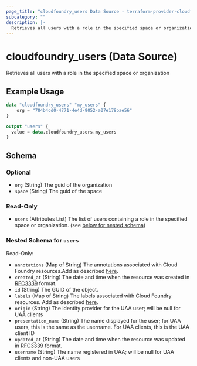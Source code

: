 ```yaml
---
page_title: "cloudfoundry_users Data Source - terraform-provider-cloudfoundry"
subcategory: ""
description: |-
  Retrieves all users with a role in the specified space or organization
---
```


# cloudfoundry_users (Data Source)

Retrieves all users with a role in the specified space or organization

## Example Usage

```terraform
data "cloudfoundry_users" "my_users" {
    org = "784b4cd0-4771-4e4d-9052-a07e178bae56"
}

output "users" {
  value = data.cloudfoundry_users.my_users
}
```

<!-- schema generated by tfplugindocs -->
## Schema

### Optional

- `org` (String) The guid of the organization
- `space` (String) The guid of the space

### Read-Only

- `users` (Attributes List) The list of users containing a role in the specified space or organization. (see [below for nested schema](#nestedatt--users))

<a id="nestedatt--users"></a>
### Nested Schema for `users`

Read-Only:

- `annotations` (Map of String) The annotations associated with Cloud Foundry resources.Add as described [here](https://docs.cloudfoundry.org/adminguide/metadata.html#-view-metadata-for-an-object).
- `created_at` (String) The date and time when the resource was created in [RFC3339](https://www.ietf.org/rfc/rfc3339.txt) format.
- `id` (String) The GUID of the object.
- `labels` (Map of String) The labels associated with Cloud Foundry resources. Add as described [here](https://docs.cloudfoundry.org/adminguide/metadata.html#-view-metadata-for-an-object).
- `origin` (String) The identity provider for the UAA user; will be null for UAA clients
- `presentation_name` (String) The name displayed for the user; for UAA users, this is the same as the username. For UAA clients, this is the UAA client ID
- `updated_at` (String) The date and time when the resource was updated in [RFC3339](https://www.ietf.org/rfc/rfc3339.txt) format.
- `username` (String) The name registered in UAA; will be null for UAA clients and non-UAA users